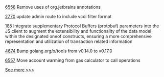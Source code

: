 
[6558](https://github.com/hyperledger/besu/pull/6558) Remove uses of org.jetbrains annotations

[2770](https://github.com/hyperledger/aries-cloudagent-python/pull/2770) update admin route to include vcdi filter format

[185](https://github.com/hyperledger/iroha-javascript/pull/185) Integrate supplementary Protocol Buffers (protobuf) parameters into the JS client to augment the extensibility and functionality of the data model within the designated oneof constructs, ensuring a more comprehensive representation and utilization of transaction related information

[4674](https://github.com/hyperledger/fabric/pull/4674) Bump golang.org/x/tools from v0.14.0 to v0.17.0

[6557](https://github.com/hyperledger/besu/pull/6557) Move account warming from gas calculator to call operations


[See more >>>](https://start-here.hyperledger.org/pull-requests)
